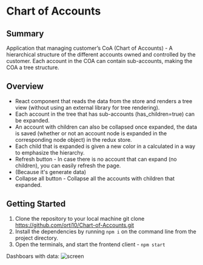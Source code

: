 # Chart of Accounts

## Summary

Application that managing customer’s CoA (Chart of Accounts) - A hierarchical structure of the different accounts owned and controlled by the customer.
Each account in the COA can contain sub-accounts, making the COA a tree structure.

## Overview

- React component that reads the data from the store and renders a tree view (without using an external library for tree rendering).
- Each account in the tree that has sub-accounts (has_children=true) can be expanded.
- An account with children can also be collapsed once expanded, the data is saved (whether or not an
  account node is expanded in the corresponding node object) in the redux store.
- Each child that is expanded is given a new color in a calculated in a way to emphasize the hierarchy.
- Refresh button - In case there is no account that can expand (no children), you can easily refresh the page.
- (Because it's generate data)
- Collapse all button - Collapse all the accounts with children that expanded.

## Getting Started

1. Clone the repository to your local machine
   git clone https://github.com/orti10/Chart-of-Accounts.git
2. Install the dependencies by running `npm i` on the command line from the project directory.
3. Open the terminals, and start the frontend client - `npm start`

Dashboars with data:
![screen](https://github.com/orti10/Chart-of-Accounts/assets/44768171/003b305b-fdaa-413e-bae5-b04ac17fc317)
